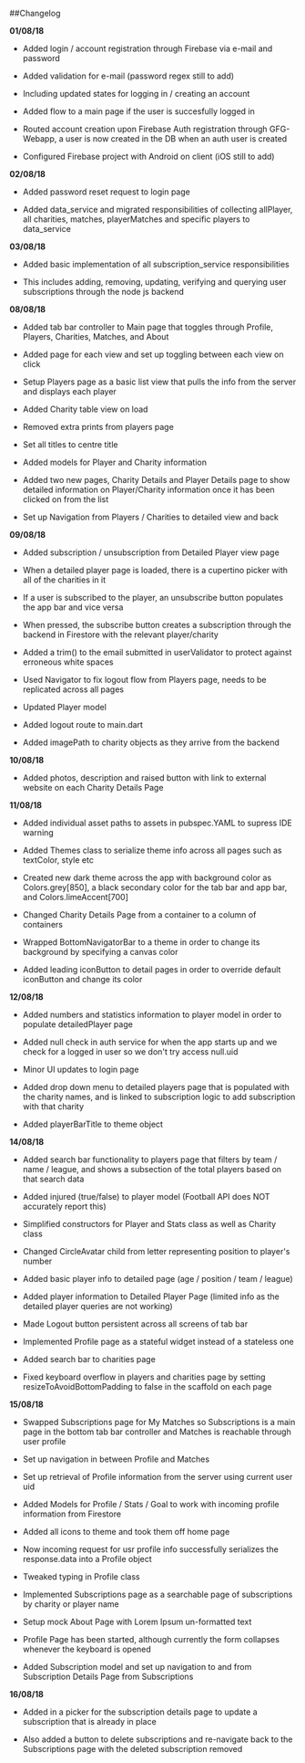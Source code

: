 ##Changelog

__01/08/18__

- Added login / account registration through Firebase via e-mail and password

- Added validation for e-mail (password regex still to add)

- Including updated states for logging in / creating an account

- Added flow to a main page if the user is succesfully logged in

- Routed account creation upon Firebase Auth registration through GFG-Webapp, a user is now created in the DB when an auth user is created

- Configured Firebase project with Android on client (iOS still to add)

__02/08/18__

- Added password reset request to login page

- Added data_service and migrated responsibilities of collecting allPlayer, all charities, matches, playerMatches and specific
players to data_service

__03/08/18__

- Added basic implementation of all subscription_service responsibilities

- This includes adding, removing, updating, verifying and querying user subscriptions through the node js backend

__08/08/18__

- Added tab bar controller to Main page that toggles through Profile, Players, Charities, Matches, and About

- Added page for each view and set up toggling between each view on click

- Setup Players page as a basic list view that pulls the info from the server and displays each player

- Added Charity table view on load

- Removed extra prints from players page

- Set all titles to centre title

- Added models for Player and Charity information

- Added two new pages, Charity Details and Player Details page to show detailed information on Player/Charity information once it has been clicked on from the list

- Set up Navigation from Players / Charities to detailed view and back

__09/08/18__

- Added subscription / unsubscription from Detailed Player view page

- When a detailed player page is loaded, there is a cupertino picker with all of the charities in it

- If a user is subscribed to the player, an unsubscribe button populates the app bar and vice versa

- When pressed, the subscribe button creates a subscription through the backend in Firestore with the relevant player/charity

- Added a trim() to the email submitted in userValidator to protect against erroneous white spaces

- Used Navigator to fix logout flow from Players page, needs to be replicated across all pages

- Updated Player model

- Added logout route to main.dart

- Added imagePath to charity objects as they arrive from the backend

__10/08/18__

- Added photos, description and raised button with link to external website on each Charity Details Page

__11/08/18__

- Added individual asset paths to assets in pubspec.YAML to supress IDE warning

- Added Themes class to serialize theme info across all pages such as textColor, style etc

- Created new dark theme across the app with background color as Colors.grey[850], a black secondary color for the tab bar and app bar, and Colors.limeAccent[700]

- Changed Charity Details Page from a container to a column of containers

- Wrapped BottomNavigatorBar to a theme in order to change its background by specifying a canvas color

- Added leading iconButton to detail pages in order to override default iconButton and change its color

__12/08/18__

- Added numbers and statistics information to player model in order to populate detailedPlayer page

- Added null check in auth service for when the app starts up and we check for a logged in user so we don't try access null.uid

- Minor UI updates to login page

- Added drop down menu to detailed players page that is populated with the charity names, and is linked to subscription logic to add subscription with that charity

- Added playerBarTitle to theme object

__14/08/18__

- Added search bar functionality to players page that filters by team / name / league, and shows a subsection of the total players based on that search data

- Added injured (true/false) to player model (Football API does NOT accurately report this)

- Simplified constructors for Player and Stats class as well as Charity class

- Changed CircleAvatar child from letter representing position to player's number

- Added basic player info to detailed page (age / position / team / league)

- Added player information to Detailed Player Page (limited info as the detailed player queries are not working)

- Made Logout button persistent across all screens of tab bar

- Implemented Profile page as a stateful widget instead of a stateless one

- Added search bar to charities page

- Fixed keyboard overflow in players and charities page by setting resizeToAvoidBottomPadding to false in the scaffold on each page

__15/08/18__

- Swapped Subscriptions page for My Matches so Subscriptions is a main page in the bottom tab bar controller and Matches is reachable through user profile

- Set up navigation in between Profile and Matches

- Set up retrieval of Profile information from the server using current user uid

- Added Models for Profile / Stats / Goal to work with incoming profile information from Firestore

- Added all icons to theme and took them off home page

- Now incoming request for usr profile info successfully serializes the response.data into a Profile object

- Tweaked typing in Profile class

- Implemented Subscriptions page as a searchable page of subscriptions by charity or player name

- Setup mock About Page with Lorem Ipsum un-formatted text

- Profile Page has been started, although currently the form collapses whenever the keyboard is opened

- Added Subscription model and set up navigation to and from Subscription Details Page from Subscriptions

__16/08/18__

- Added in a picker for the subscription details page to update a subscription that is already in place

- Also added a button to delete subscriptions and re-navigate back to the Subscriptions page with the deleted subscription removed